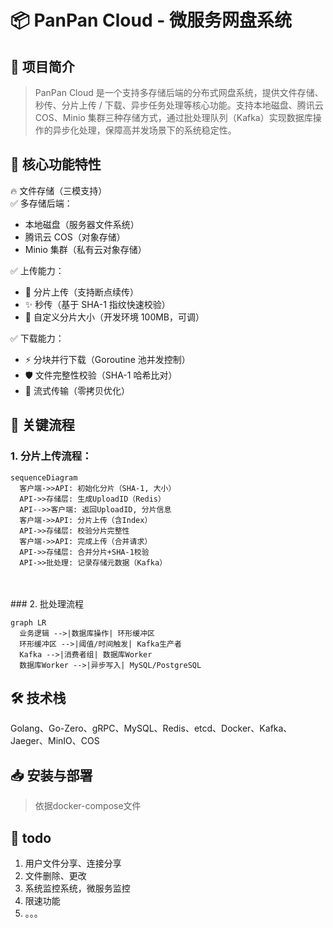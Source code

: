 # 📦 PanPan Cloud - 微服务网盘系统

## 🚀 项目简介

> PanPan Cloud 是一个支持多存储后端的分布式网盘系统，提供文件存储、秒传、分片上传 / 下载、异步任务处理等核心功能。支持本地磁盘、腾讯云 COS、Minio 集群三种存储方式，通过批处理队列（Kafka）实现数据库操作的异步化处理，保障高并发场景下的系统稳定性。

## 🌟 核心功能特性

🔥 文件存储（三模支持）
 <br>
✅ 多存储后端：
* 本地磁盘（服务器文件系统）
* 腾讯云 COS（对象存储）
* Minio 集群（私有云对象存储）

✅ 上传能力：
* 🧩 分片上传（支持断点续传）
* ✨ 秒传（基于 SHA-1 指纹快速校验）
* 📏 自定义分片大小（开发环境 100MB，可调）

✅ 下载能力：
* ⚡ 分块并行下载（Goroutine 池并发控制）
* 🛡️ 文件完整性校验（SHA-1 哈希比对）
* 🚀 流式传输（零拷贝优化）


## 🔄 关键流程
### 1. 分片上传流程：

```mermaid
sequenceDiagram
  客户端->>API: 初始化分片（SHA-1, 大小）
  API->>存储层: 生成UploadID（Redis）
  API-->>客户端: 返回UploadID, 分片信息
  客户端->>API: 分片上传（含Index）
  API->>存储层: 校验分片完整性
  客户端->>API: 完成上传（合并请求）
  API->>存储层: 合并分片+SHA-1校验
  API->>批处理: 记录存储元数据（Kafka）
```
<br>
<br>
### 2. 批处理流程

```mermaid
graph LR
  业务逻辑 -->|数据库操作| 环形缓冲区
  环形缓冲区 -->|阈值/时间触发| Kafka生产者
  Kafka -->|消费者组| 数据库Worker
  数据库Worker -->|异步写入| MySQL/PostgreSQL

```

## 🛠️ 技术栈
Golang、Go-Zero、gRPC、MySQL、Redis、etcd、Docker、Kafka、Jaeger、MinIO、COS

## 📥 安装与部署
> 依据docker-compose文件


## 📌 todo
1. 用户文件分享、连接分享
2. 文件删除、更改
3. 系统监控系统，微服务监控
4. 限速功能
5. 。。。


